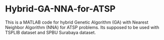 # Hybrid-GA-NNA-for-ATSP
This is a MATLAB code for hybrid Genetic Algorithm (GA) with Nearest Neighbor Algorithm (NNA) for ATSP problems. Its supposed to be used with TSPLIB dataset and SPBU Surabaya dataset.

